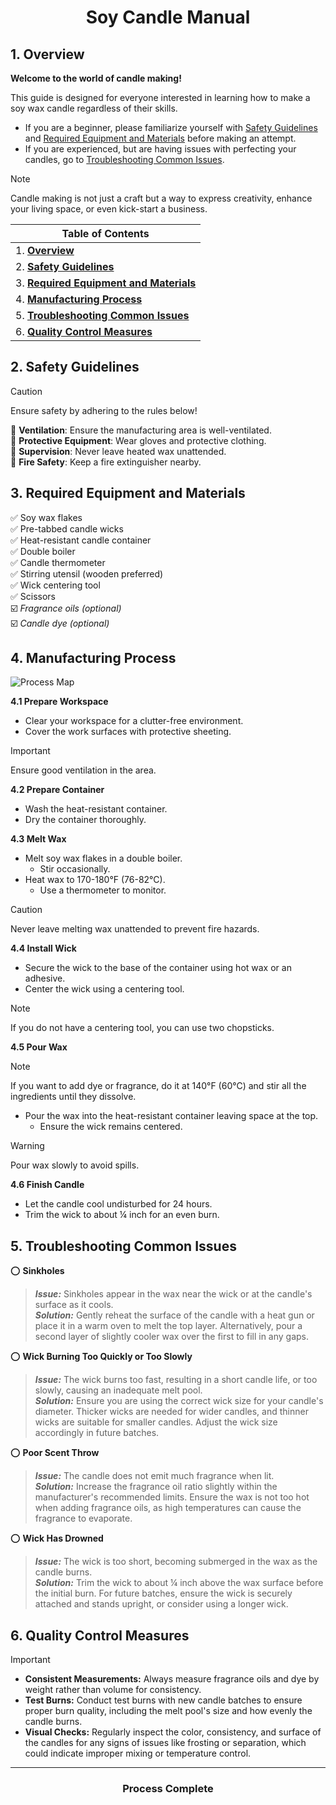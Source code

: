 <h1 align="center">Soy Candle Manual</h1>

## 1. Overview

**Welcome to the world of candle making!** 

This guide is designed for everyone interested in learning how to make a soy wax candle regardless of their skills. 
- If you are a beginner, please familiarize yourself with [Safety Guidelines](#2-safety-guidelines) and [Required Equipment and Materials](#3-required-equipment-and-materials) before making an attempt.
- If you are experienced, but are having issues with perfecting your candles, go to [Troubleshooting Common Issues](#5-troubleshooting-common-issues).

> [!NOTE]
> Candle making is not just a craft but a way to express creativity, enhance your living space, or even kick-start a business. 

|Table of Contents|
|---|
|1. [**Overview**](#1-overview)|
|2. [**Safety Guidelines**](#2-safety-guidelines)|
|3. [**Required Equipment and Materials**](#3-required-equipment-and-materials)|
|4. [**Manufacturing Process**](#4-manufacturing-process)|
|5. [**Troubleshooting Common Issues**](#5-troubleshooting-common-issues)|
|6. [**Quality Control Measures**](#6-quality-control-measures)|
  
## 2. Safety Guidelines
> [!CAUTION]
> Ensure safety by adhering to the rules below!

🔴 **Ventilation**: Ensure the manufacturing area is well-ventilated.<br>
🔴 **Protective Equipment**: Wear gloves and protective clothing.<br>
🔴 **Supervision**: Never leave heated wax unattended.<br>
🔴 **Fire Safety**: Keep a fire extinguisher nearby.
 
## 3. Required Equipment and Materials

✅ Soy wax flakes<br>
✅ Pre-tabbed candle wicks<br>
✅ Heat-resistant candle container<br>
✅ Double boiler<br>
✅ Candle thermometer<br>
✅ Stirring utensil (wooden preferred)<br>
✅ Wick centering tool<br>
✅ Scissors<br>
☑️ _Fragrance oils (optional)_ <br>
☑️ _Candle dye (optional)_ 

## 4. Manufacturing Process

![Process Map](diagram.png)

**4.1 Prepare Workspace**
- Clear your workspace for a clutter-free environment.
- Cover the work surfaces with protective sheeting.
> [!IMPORTANT]
> Ensure good ventilation in the area.

**4.2 Prepare Container**
- Wash the heat-resistant container.
- Dry the container thoroughly. 

**4.3 Melt Wax**
- Melt soy wax flakes in a double boiler.
  - Stir occasionally.
- Heat wax to 170-180°F (76-82°C).
  - Use a thermometer to monitor.
> [!CAUTION]
> Never leave melting wax unattended to prevent fire hazards. 

**4.4 Install Wick**
- Secure the wick to the base of the container using hot wax or an adhesive.
- Center the wick using a centering tool.
> [!NOTE]
> If you do not have a centering tool, you can use two chopsticks.

**4.5 Pour Wax**
> [!NOTE]
> If you want to add dye or fragrance, do it at 140°F (60°C) and stir all the ingredients until they dissolve.
- Pour the wax into the heat-resistant container leaving space at the top.
  - Ensure the wick remains centered. 
> [!WARNING]
> Pour wax slowly to avoid spills.

**4.6 Finish Candle**
- Let the candle cool undisturbed for 24 hours.
- Trim the wick to about ¼ inch for an even burn.

## 5. Troubleshooting Common Issues

:o: **Sinkholes**
> _**Issue:**_ Sinkholes appear in the wax near the wick or at the candle's surface as it cools.<br>
> _**Solution:**_ Gently reheat the surface of the candle with a heat gun or place it in a warm oven to melt the top layer. Alternatively, pour a second layer of slightly cooler wax over the first to fill in any gaps.
  
:o: **Wick Burning Too Quickly or Too Slowly**
> _**Issue:**_ The wick burns too fast, resulting in a short candle life, or too slowly, causing an inadequate melt pool.<br>
> _**Solution:**_ Ensure you are using the correct wick size for your candle's diameter. Thicker wicks are needed for wider candles, and thinner wicks are suitable for smaller candles. Adjust the wick size accordingly in future batches.

:o: **Poor Scent Throw**
> _**Issue:**_ The candle does not emit much fragrance when lit.<br>
> _**Solution:**_ Increase the fragrance oil ratio slightly within the manufacturer's recommended limits. Ensure the wax is not too hot when adding fragrance oils, as high temperatures can cause the fragrance to evaporate.

:o: **Wick Has Drowned**
> _**Issue:**_ The wick is too short, becoming submerged in the wax as the candle burns.<br>
> _**Solution:**_ Trim the wick to about ¼ inch above the wax surface before the initial burn. For future batches, ensure the wick is securely attached and stands upright, or consider using a longer wick.

## 6. Quality Control Measures
> [!IMPORTANT]
> - **Consistent Measurements:** Always measure fragrance oils and dye by weight rather than volume for consistency.
> - **Test Burns:** Conduct test burns with new candle batches to ensure proper burn quality, including the melt pool's size and how evenly the candle burns.
> - **Visual Checks:** Regularly inspect the color, consistency, and surface of the candles for any signs of issues like frosting or separation, which could indicate improper mixing or temperature control.
------------
<h3 align="center">Process Complete</h3>
